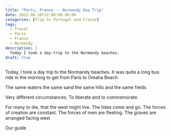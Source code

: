 ```yaml
---
title: "Paris, France -- Normandy Day Trip"
date: 2022-06-16T12:00:00-06:00
categories: [Trip to Portugal and France]
tags:
  - Travel
  - Paris
  - France
  - Normandy
description: |
  Today I took a day-trip to the Normandy beaches.
draft: true
---
```


Today, I took a day trip to the Normandy beaches. It was quite a long bus ride
in the morning to get from Paris to Omaha Beach.

The same waters the same sand the same hills and the same fields

Very different circumstances. To liberate and to commemorate.

For many to die, that the west might live.
The tides come and go. The forces of creation are constant. The forces of men are fleeting.
The graves are arranged facing west

Our guide

